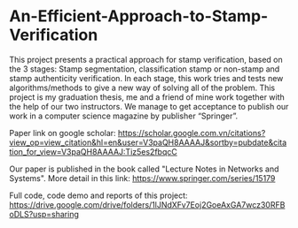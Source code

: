 # An-Efficient-Approach-to-Stamp-Verification
This project presents a practical approach for stamp verification, based on the 3 stages: Stamp segmentation, classification stamp or non-stamp and stamp authenticity verification. In each stage, this work tries and tests new algorithms/methods to give a new way of solving all of the problem.
This project is my graduation thesis, me and a friend of mine work together with the help of our two instructors. We manage to get acceptance to publish our work in a computer science magazine by publisher “Springer”.

Paper link on google scholar: https://scholar.google.com.vn/citations?view_op=view_citation&hl=en&user=V3paQH8AAAAJ&sortby=pubdate&citation_for_view=V3paQH8AAAAJ:Tiz5es2fbqcC

Our paper is published in the book called "Lecture Notes in Networks and Systems". More detail in this link: https://www.springer.com/series/15179

Full code, code demo and reports of this project: https://drive.google.com/drive/folders/1lJNdXFv7Eoj2GoeAxGA7wcz30RFBoDLS?usp=sharing

